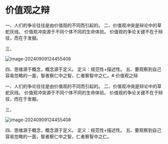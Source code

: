 # 价值观之辩

一、人们的争论往往是由价值观的不同而引起的。
二、价值观冲突是辩论中的草蛇灰线。
价值观冲突源于不同个体不同的生命体验。
价值观的争论关键不在于辩驳，而在于发掘。

三、

![image-20240909124455408](./../TyporaImage/Logic/image-20240909124455408.png)

四、思维源于概念，概念源于定义。
定义：规范性+描述性。
五、要观察到自己容易忽略的一面，智者察仁中之智，仁者察智中之仁。# 价值观之辩

一、人们的争论往往是由价值观的不同而引起的。
二、价值观冲突是辩论中的草蛇灰线。
价值观冲突源于不同个体不同的生命体验。
价值观的争论关键不在于辩驳，而在于发掘。

三、

![image-20240909124455408](./../TyporaImage/Logic/image-20240909124455408.png)

四、思维源于概念，概念源于定义。
定义：规范性+描述性。
五、要观察到自己容易忽略的一面，智者察仁中之智，仁者察智中之仁。